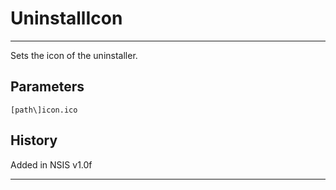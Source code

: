 # UninstallIcon

---

Sets the icon of the uninstaller.

## Parameters

    [path\]icon.ico

## History

Added in NSIS v1.0f

---
